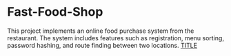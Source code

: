 # Fast-Food-Shop
This project implements an online food purchase system from the restaurant. The system includes features such as registration, menu sorting, password hashing, and route finding between two locations.
<a href="data:application/octet-stream,DATA" download="FILENAME">TITLE</a>
